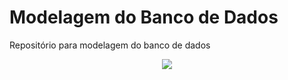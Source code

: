 # Modelagem do Banco de Dados
Repositório para modelagem do banco de dados

<div align="center">
  <img src="Lógico_1.png"/>
</div>

